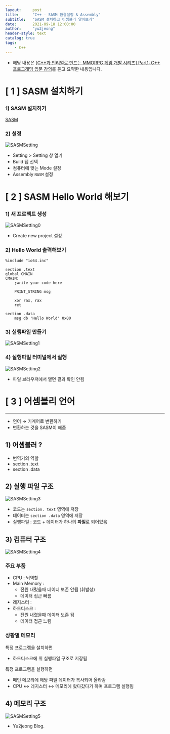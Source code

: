 ```yaml
---
layout:     post
title:      "C++ - SASM 환경설정 & Assembly"
subtitle:   "SASM 설치하고 어셈블리 알아보기"
date:       2021-09-18 12:00:00
author:     "yu2jeong"
header-style: text
catalog: true
tags:
    - C++
---
```




- 해당 내용은 [[C++과 언리얼로 만드는 MMORPG 게임 개발 시리즈] Part1: C++ 프로그래밍 입문 강의](https://www.inflearn.com/course/%EC%96%B8%EB%A6%AC%EC%96%BC-3d-mmorpg-1)를 듣고 요약한 내용입니다.

# [ 1 ] SASM 설치하기



### 1) SASM 설치하기

[SASM](https://dman95.github.io/SASM/english.html)

### 2) 설정

![SASMSetting](/img/in-post/cpluscplus/2022-01-09-study-cpluscplus/SASMSetting.png)

- Setting > Setting 창 열기
- Build 탭 선택
- 컴퓨터에 맞는 Mode 설정
- Assembly `NASM` 설정


<p id = "build"></p>

# [ 2 ] SASM Hello World 해보기

### 1) 새 프로젝트 생성

![SASMSetting0](/img/in-post/cpluscplus/2022-01-09-study-cpluscplus/SASMSetting0.png)

- Create new project 설정

### 2) Hello World 출력해보기

```assembly
%include "io64.inc"

section .text
global CMAIN
CMAIN:
	;write your code here

	PRINT_STRING msg
	
	xor rax, rax
	ret

section .data
	msg db 'Hello World' 0x00
```

### 3) 실행파일 만들기

![SASMSetting1](/img/in-post/cpluscplus/2022-01-09-study-cpluscplus/SASMSetting1.png)

### 4) 실행파일 터미널에서 실행

![SASMSetting2](/img/in-post/cpluscplus/2022-01-09-study-cpluscplus/SASMSetting2.png)

- 파일 브라우저에서 열면 결과 확인 안됨

# [ 3 ] 어셈블리 언어

------

- 언어 → 기계어로 변환하기
- 변환하는 것을 SASM이 해줌

## 1) 어셈블러 ?

- 번역기의 역할
- section .text
- section .data

## 2) 실행 파일 구조

![SASMSetting3](/img/in-post/cpluscplus/2022-01-09-study-cpluscplus/SASMSetting3.png)

- 코드는 `section. text` 영역에 저장
- 데이터는 `section .data` 영역에 저장
- 실행파일 : 코드 + 데이터가 하나의 **파일**로 되어있음

## 3) 컴퓨터 구조

![SASMSetting4](/img/in-post/cpluscplus/2022-01-09-study-cpluscplus/SASMSetting4.png)

### 주요 부품

- CPU : 뇌역할
- Main Memory :
  - 전원 내렸을때 데이터 보존 안됨 (휘발성)
  - 데이터 접근 빠름
- 레지스터 :
- 하드디스크 :
  - 전원 내렸을때 데이터 보존 됨
  - 데이터 접근 느림

### 상황별 메모리 

특정 프로그램을 설치하면

- 하드디스크에 위 실팽파일 구조로 저장됨

특정 프로그램을 실행하면

- 메인 메모리에 해당 파일 데이터가 복사되어 올라감
- CPU ↔ 레지스터 ↔ 메모리에 왔다갔다가 하며 프로그램 실행됨

## 4) 메모리 구조

![SASMSetting5](/img/in-post/cpluscplus/2022-01-09-study-cpluscplus/SASMSetting5.png)

- Yu2jeong Blog.
